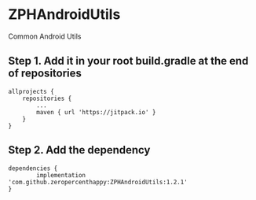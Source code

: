 # ZPHAndroidUtils

Common Android Utils

## Step 1. Add it in your root build.gradle at the end of repositories

```
allprojects {
	repositories {
		...
		maven { url 'https://jitpack.io' }
	}
}
```

## Step 2. Add the dependency


```
dependencies {
        implementation 'com.github.zeropercenthappy:ZPHAndroidUtils:1.2.1'
}
```
